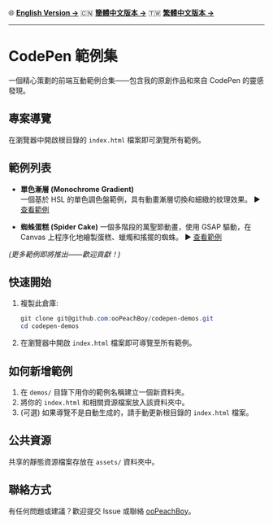 🌐 **[English Version →](./README-en.md)**
🇨🇳 **[簡體中文版本 →](./README.md)**
🇹🇼 **[繁體中文版本 →](./README-TW.md)**

---

# CodePen 範例集

一個精心策劃的前端互動範例合集——包含我的原創作品和來自 CodePen 的靈感發現。

## 專案導覽

在瀏覽器中開啟根目錄的 `index.html` 檔案即可瀏覽所有範例。

## 範例列表

- **單色漸層 (Monochrome Gradient)**  
	一個基於 HSL 的單色調色盤範例，具有動畫漸層切換和細緻的紋理效果。
	▶️ [查看範例](demos/monochrome-gradient/index.html)

- **蜘蛛蛋糕 (Spider Cake)**
    一個多階段的萬聖節動畫，使用 GSAP 驅動，在 Canvas 上程序化地繪製蛋糕、蠟燭和搖擺的蜘蛛。
    ▶️ [查看範例](demos/spider-cake/index.html)

*(更多範例即將推出——歡迎貢獻！)*

## 快速開始

1.  複製此倉庫:
    ```powershell
    git clone git@github.com:ooPeachBoy/codepen-demos.git
    cd codepen-demos
    ```
2.  在瀏覽器中開啟 `index.html` 檔案即可導覽至所有範例。

## 如何新增範例

1.  在 `demos/` 目錄下用你的範例名稱建立一個新資料夾。
2.  將你的 `index.html` 和相關資源檔案放入該資料夾中。
3.  (可選) 如果導覽不是自動生成的，請手動更新根目錄的 `index.html` 檔案。

## 公共資源

共享的靜態資源檔案存放在 `assets/` 資料夾中。

## 聯絡方式

有任何問題或建議？歡迎提交 Issue 或聯絡 [ooPeachBoy](https://github.com/ooPeachBoy)。
